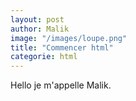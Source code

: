 ```yaml
---
layout: post
author: Malik
image: "/images/loupe.png"
title: "Commencer html"
categorie: html
---
```




<p> Hello je m'appelle Malik. </p>